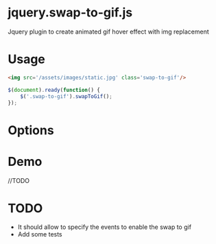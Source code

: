 # jquery.swap-to-gif.js
Jquery plugin to create animated gif hover effect with img replacement

# Usage

```html
<img src='/assets/images/static.jpg' class='swap-to-gif'/>
```

```javascript
$(document).ready(function() {
    $('.swap-to-gif').swapToGif();
});
```

# Options

# Demo
//TODO

# TODO
* It should allow to specify the events to enable the swap to gif
* Add some tests